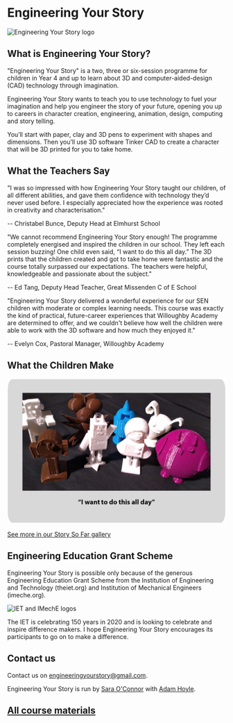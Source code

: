 # Engineering Your Story

![Engineering Your Story logo](assets/LogoTheFourthLong.png)

## What is Engineering Your Story?
"Engineering Your Story" is a two, three or six-session programme for children in Year 4 and up to learn about 3D and computer-aided-design (CAD) technology through imagination.

Engineering Your Story wants to teach you to use technology to fuel your imagination and help you engineer the story of your future, opening you up to careers in character creation, engineering, animation, design, computing and story telling.

You’ll start with paper, clay and 3D pens to experiment with shapes and dimensions. Then you’ll use 3D software Tinker CAD to create a character that will be 3D printed for you to take home.

## What the Teachers Say
"I was so impressed with how Engineering Your Story taught our children, of all different abilities, and gave them confidence with technology they’d never used before. I especially appreciated how the experience was rooted in creativity and characterisation."

-- Christabel Bunce, Deputy Head at Elmhurst School

"We cannot recommend Engineering Your Story enough! The programme completely energised and inspired the children in our school. They left each session buzzing! One child even said, “I want to do this all day.” The 3D prints that the children created and got to take home were fantastic and the course totally surpassed our expectations. The teachers were helpful, knowledgeable and passionate about the subject."

-- Ed Tang, Deputy Head Teacher, Great Missenden C of E School

"Engineering Your Story delivered a wonderful experience for our SEN children with moderate or complex learning needs. This course was exactly the kind of practical, future-career experiences that Willoughby Academy are determined to offer, and we couldn't believe how well the children were able to work with the 3D software and how much they enjoyed it."

-- Evelyn Cox, Pastoral Manager, Willoughby Academy

## What the Children Make

[![3D prints made by children during the Engineering Your Story course](assets/MainImageWithQuote.png)](story_so_far)

[See more in our Story So Far gallery](story_so_far)

## Engineering Education Grant Scheme
Engineering Your Story is possible only because of the generous Engineering Education Grant Scheme from the Institution of Engineering and Technology (theiet.org) and Institution of Mechanical Engineers (imeche.org).

![IET and IMechE logos](assets/IET_IMechE_logo.png)

The IET is celebrating 150 years in 2020 and is looking to celebrate and inspire difference makers. I hope Engineering Your Story encourages its participants to go on to make a difference.

## Contact us
Contact us on engineeringyourstory@gmail.com.

Engineering Your Story is run by [Sara O'Connor](https://github.com/saramoohead) with [Adam Hoyle](https://github.com/atomoil).

## [All course materials](session_list)
